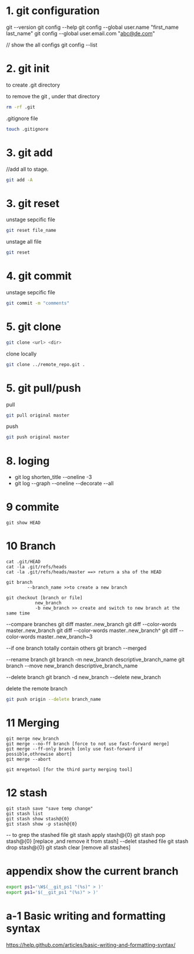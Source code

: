 # 1. git configuration
  git --version
  git config --help
  git config --global user.name "first_name last_name"
  git config --global user.email.com "abc@de.com"
  
  // show the all configs
  git config --list
  
# 2. git init
to create .git directory
  
to remove the git , under that directory 
  ```bash 
  rm -rf .git
  ```
.gitignore file    
  ```bash
  touch .gitignore
  ```

# 3. git add
    
//add all to stage.
  ```bash 
  git add -A
  ```
# 3. git reset

  unstage sepcific file
  ```bash 
  git reset file_name
  ```
  unstage all file
  
  ```bash 
  git reset
  ```
  
# 4. git commit

  unstage sepcific file
  
  ```bash 
  git commit -m "comments"
  ```

# 5. git clone

  ```bash 
  git clone <url> <dir>
  ```
  clone locally
  
  ```bash 
  git clone ../remote_repo.git .
  ```
  
 # 5. git pull/push

  pull
  ```bash 
  git pull original master
  ```
  push
  ```bash 
  git push original master
  ```

# 8. loging
  - git log shorten_title --oneline -3
  - git log --graph --oneline --decorate --all  
# 9 commite
    git show HEAD
  

# 10 Branch
    cat .git/HEAD 
    cat -la .git/refs/heads
    cat -la .git/refs/heads/master ==> return a sha of the HEAD
  
    git branch 
            --branch_name >>to create a new branch
              
    git checkout [branch or file]
               new_branch 
               -b new_branch >> create and switch to new branch at the same time
               
   --compare branches
      git diff master..new_branch 
      git diff --color-words master..new_branch
      git diff --color-words master..new_branch^
      git diff --color-words master..new_branch~3
  
  --if one branch totally contain others
    git branch --merged
    
  --rename branch
     git branch -m     new_branch descriptive_branch_name
     git branch --move new_branch descriptive_branch_name
    
  --delete branch
    git branch -d       new_branch
               --delete new_branch
               
  delete the remote branch  
  ```bash 
  git push origin --delete branch_name               
  ``` 
            
# 11 Merging 
    git merge new_branch
    git merge --no-ff branch [force to not use fast-forward merge]
    git merge --ff-only branch [only use fast-forward if possible,othrewise abort]
    git merge --abort
  
    git mregetool [for the third party merging tool]
  
# 12 stash 
    git stash save "save temp change"
    git stash list
    git stash show stash@{0}
    git stash show -p stash@{0}
  -- to grep the stashed file
    git stash apply stash@{0}
    git stash pop   stash@{0} [replace ,and remove it from stash]
  --delet stashed file
      git stash drop stash@{0}
      git stash clear [remove all stashes]

# appendix show the current branch
  ```bash
  export ps1='\W$(__git_ps1 "(%s)" > )'
  export ps1='$(__git_ps1 "(%s)" > )'
  ```
# a-1 Basic writing and formatting syntax
  https://help.github.com/articles/basic-writing-and-formatting-syntax/
